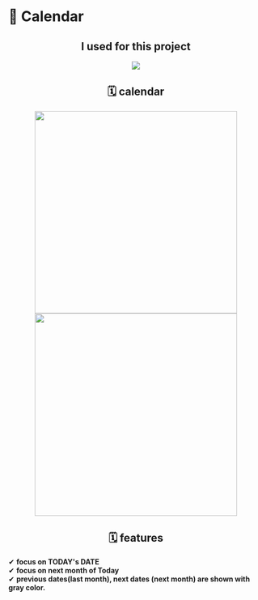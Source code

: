 # 📆 Calendar 

<div align="center">
  
## I used for this project
<img src="https://img.shields.io/badge/React-20232A?style=flat-square&logo=react&logoColor=61DAFB" /></a>


## 🗓 calendar 

<img src="https://user-images.githubusercontent.com/74107464/140614847-042a4ad6-02e3-45bc-a70c-c069ba438990.jpg" width="400" />
<img src="https://user-images.githubusercontent.com/74107464/140615407-5a4ad87b-a476-4bbf-b9cf-d2a0f505115e.gif" width="400" />

</div>
<div align="center">
  
## 🗓 features 
  
</div>
 ✔ <strong> focus on TODAY's DATE </strong> <br/>
 ✔ <strong> focus on next month of Today </strong> <br/> 
 ✔ <strong> previous dates(last month), next dates (next month) are shown with gray color. </strong> <br/>

 

